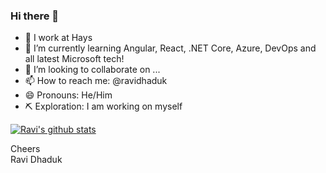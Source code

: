 ### Hi there 👋
* 🔭 I work at Hays
* 🌱 I’m currently learning Angular, React, .NET Core, Azure, DevOps and all latest Microsoft tech!
* 💞️ I’m looking to collaborate on ...
* 📫 How to reach me: @ravidhaduk
* 😄 Pronouns: He/Him
* ⛏ Exploration: I am working on myself

[![Ravi's github stats](https://github-readme-stats.vercel.app/api?username=ravidhaduk&theme=dark)](https://github.com/ravidhaduk/github-readme-stats)

Cheers</br>
Ravi Dhaduk
<!---
ravidhaduk/ravidhaduk is a ✨ special ✨ repository because its `README.md` (this file) appears on your GitHub profile.
You can click the Preview link to take a look at your changes.
--->

